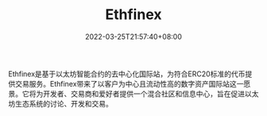 ﻿---
weight: 
title: "Ethfinex"
description: "?Ethfinex是基于以太坊智能合约的去中心化国际站，为符合ERC20标准的代币提供交易服务。"
date: 2022-03-25T21:57:40+08:00
lastmod: 2022-03-25T16:45:40+08:00
draft: false
authors: ["Metabd"]
featuredImage: "ethfinex.webp"
link: ""
tags: ["交易所","Ethfinex"]
categories: ["navigation"]
navigation: ["交易所"]
lightgallery: true
toc: true
pinned: false
recommend: false
recommend1: false
---
Ethfinex是基于以太坊智能合约的去中心化国际站，为符合ERC20标准的代币提供交易服务。Ethfinex带来了以客户为中心且流动性高的数字资产国际站这一愿景。它将为开发者、交易商和爱好者提供一个混合社区和信息中心，旨在促进以太坊生态系统的讨论、开发和交易。
